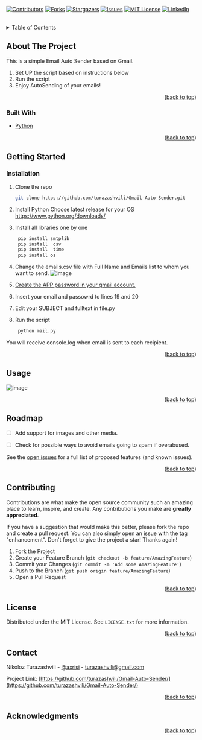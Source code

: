 <div id="top"></div>

<!-- PROJECT SHIELDS -->
[![Contributors][contributors-shield]][contributors-url]
[![Forks][forks-shield]][forks-url]
[![Stargazers][stars-shield]][stars-url]
[![Issues][issues-shield]][issues-url]
[![MIT License][license-shield]][license-url]
[![LinkedIn][linkedin-shield]][linkedin-url]




<!-- PROJECT LOGO -->
<br />

<!-- TABLE OF CONTENTS -->
<details>
  <summary>Table of Contents</summary>
  <ol>
    <li>
      <a href="#about-the-project">About The Project</a>
      <ul>
        <li><a href="#built-with">Built With</a></li>
      </ul>
    </li>
    <li>
      <a href="#getting-started">Getting Started</a>
      <ul>
        <li><a href="#installation">Installation</a></li>
      </ul>
    </li>
    <li><a href="#usage">Usage</a></li>
    <li><a href="#roadmap">Roadmap</a></li>
    <li><a href="#contributing">Contributing</a></li>
    <li><a href="#license">License</a></li>
    <li><a href="#contact">Contact</a></li>
  </ol>
</details>



<!-- ABOUT THE PROJECT -->
## About The Project

This is a simple Email Auto Sender based on Gmail.
1) Set UP the script based on instructions below
2) Run the script
3) Enjoy AutoSending of your emails!

<p align="right">(<a href="#top">back to top</a>)</p>



### Built With

* [Python](https://python.org/)


<p align="right">(<a href="#top">back to top</a>)</p>



<!-- GETTING STARTED -->
## Getting Started
### Installation

1. Clone the repo
   ```sh
   git clone https://github.com/turazashvili/Gmail-Auto-Sender.git
   ```
2. Install Python
   Choose latest release for your OS https://www.python.org/downloads/
3. Install all libraries one by one
     ```py
      pip install smtplib 
      pip install  csv
      pip install  time
      pip install os
     ```
     
4. Change the emails.csv file with Full Name and Emails list to whom you want to send.
  ![image](https://user-images.githubusercontent.com/74835523/174792730-2373d84c-33bd-49bb-ab9b-03600988ba14.png)


5. <a href="https://support.google.com/mail/answer/185833?hl=en-GB">Create the APP password in your gmail account.</a> 

6. Insert your email and passowrd to lines 19 and 20

7. Edit your SUBJECT and fulltext in file.py 

5. Run the script
   ```py
    python mail.py
   ```
You will receive console.log when email is sent to each recipient.

<p align="right">(<a href="#top">back to top</a>)</p>

 

<!-- USAGE EXAMPLES -->
## Usage
![image](https://user-images.githubusercontent.com/74835523/174792639-7f8f4fcd-6b06-40a2-891e-742d18f15dff.png)






<p align="right">(<a href="#top">back to top</a>)</p>



<!-- ROADMAP -->
## Roadmap

- [ ] Add support for images and other media.
- [ ] Check for possible ways to avoid emails going to spam if overabused.


See the [open issues](https://github.com/turazashvili/Gmail-Auto-Sender/issues) for a full list of proposed features (and known issues).

<p align="right">(<a href="#top">back to top</a>)</p>



<!-- CONTRIBUTING -->
## Contributing

Contributions are what make the open source community such an amazing place to learn, inspire, and create. Any contributions you make are **greatly appreciated**.

If you have a suggestion that would make this better, please fork the repo and create a pull request. You can also simply open an issue with the tag "enhancement".
Don't forget to give the project a star! Thanks again!

1. Fork the Project 
2. Create your Feature Branch (`git checkout -b feature/AmazingFeature`)
3. Commit your Changes (`git commit -m 'Add some AmazingFeature'`)
4. Push to the Branch (`git push origin feature/AmazingFeature`)
5. Open a Pull Request

<p align="right">(<a href="#top">back to top</a>)</p>



<!-- LICENSE -->
## License

Distributed under the MIT License. See `LICENSE.txt` for more information.

<p align="right">(<a href="#top">back to top</a>)</p>



<!-- CONTACT -->
## Contact

Nikoloz Turazashvili - [@axrisi](https://twitter.com/axrisi) - turazashvili@gmail.com

Project Link: [https://github.com/turazashvili/Gmail-Auto-Sender/](https://github.com/turazashvili/Gmail-Auto-Sender/)

<p align="right">(<a href="#top">back to top</a>)</p>



<!-- ACKNOWLEDGMENTS -->
## Acknowledgments

<p align="right">(<a href="#top">back to top</a>)</p>



<!-- MARKDOWN LINKS & IMAGES -->
<!-- https://www.markdownguide.org/basic-syntax/#reference-style-links -->
[contributors-shield]: https://img.shields.io/github/contributors/turazashvili/Gmail-Auto-Sender.svg?style=for-the-badge
[contributors-url]: https://github.com/turazashvili/Gmail-Auto-Sender/graphs/contributors
[forks-shield]: https://img.shields.io/github/forks/turazashvili/Gmail-Auto-Sender.svg?style=for-the-badge
[forks-url]: https://github.com/turazashvili/Gmail-Auto-Sender/network/members
[stars-shield]: https://img.shields.io/github/stars/turazashvili/Gmail-Auto-Sender.svg?style=for-the-badge
[stars-url]: https://github.com/turazashvili/Gmail-Auto-Sender/stargazers
[issues-shield]: https://img.shields.io/github/issues/turazashvili/Gmail-Auto-Sender.svg?style=for-the-badge
[issues-url]: https://github.com/turazashvili/Gmail-Auto-Sender/issues
[license-shield]: https://img.shields.io/github/license/turazashvili/Gmail-Auto-Sender.svg?style=for-the-badge
[license-url]: https://github.com/turazashvili/Gmail-Auto-Sender/blob/main/LICENSE.txt
[linkedin-shield]: https://img.shields.io/badge/-LinkedIn-black.svg?style=for-the-badge&logo=linkedin&colorB=555
[linkedin-url]: https://linkedin.com/in/turazashvili
[product-screenshot]: images/screenshot.png
